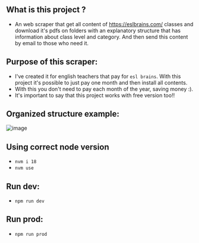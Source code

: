 ## What is this project ?
- An web scraper that get all content of https://eslbrains.com/ classes and download it's pdfs on folders with an explanatory structure that has information about class level and category. And then send this content by email to those who need it.

## Purpose of this scraper:
- I've created it for english teachers that pay for `esl brains`. With this project it's possible to just pay one month and then install all contents.
- With this you don't need to pay each month of the year, saving money :).
- It's important to say that this project works with free version too!!

## Organized structure example:
![image](https://user-images.githubusercontent.com/66435387/216848322-127f9121-3d5a-453b-abd4-51232b19937a.png)

## Using correct node version
- `nvm i 18`
- `nvm use`

## Run dev:
- `npm run dev`

## Run prod:
- `npm run prod`

